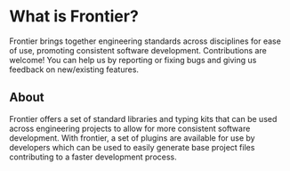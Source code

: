# What is Frontier?

Frontier brings together engineering standards across disciplines for ease of use, promoting consistent software development.
Contributions are welcome! You can help us by reporting or fixing bugs and giving us feedback on new/existing features.

## About 

Frontier offers a set of standard libraries and typing kits that can be used across engineering projects to allow for more consistent software development. With frontier, a set of plugins are available for use by developers which can be used to easily generate base project files contributing to a faster development process.